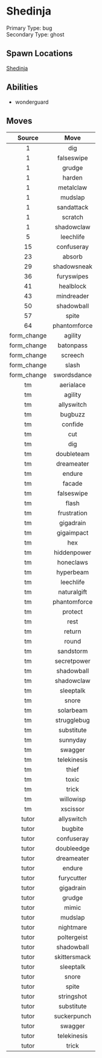 # Shedinja  
Primary Type: bug  
Secondary Type: ghost  
  
## Spawn Locations  
[Shedinja](/data/spawn_presets/shedinja.md)  
  
## Abilities  
  * wonderguard
  
  
## Moves  
  
| Source | Move |  
|:---:|:---:|  
| 1 | dig |  
| 1 | falseswipe |  
| 1 | grudge |  
| 1 | harden |  
| 1 | metalclaw |  
| 1 | mudslap |  
| 1 | sandattack |  
| 1 | scratch |  
| 1 | shadowclaw |  
| 5 | leechlife |  
| 15 | confuseray |  
| 23 | absorb |  
| 29 | shadowsneak |  
| 36 | furyswipes |  
| 41 | healblock |  
| 43 | mindreader |  
| 50 | shadowball |  
| 57 | spite |  
| 64 | phantomforce |  
| form_change | agility |  
| form_change | batonpass |  
| form_change | screech |  
| form_change | slash |  
| form_change | swordsdance |  
| tm | aerialace |  
| tm | agility |  
| tm | allyswitch |  
| tm | bugbuzz |  
| tm | confide |  
| tm | cut |  
| tm | dig |  
| tm | doubleteam |  
| tm | dreameater |  
| tm | endure |  
| tm | facade |  
| tm | falseswipe |  
| tm | flash |  
| tm | frustration |  
| tm | gigadrain |  
| tm | gigaimpact |  
| tm | hex |  
| tm | hiddenpower |  
| tm | honeclaws |  
| tm | hyperbeam |  
| tm | leechlife |  
| tm | naturalgift |  
| tm | phantomforce |  
| tm | protect |  
| tm | rest |  
| tm | return |  
| tm | round |  
| tm | sandstorm |  
| tm | secretpower |  
| tm | shadowball |  
| tm | shadowclaw |  
| tm | sleeptalk |  
| tm | snore |  
| tm | solarbeam |  
| tm | strugglebug |  
| tm | substitute |  
| tm | sunnyday |  
| tm | swagger |  
| tm | telekinesis |  
| tm | thief |  
| tm | toxic |  
| tm | trick |  
| tm | willowisp |  
| tm | xscissor |  
| tutor | allyswitch |  
| tutor | bugbite |  
| tutor | confuseray |  
| tutor | doubleedge |  
| tutor | dreameater |  
| tutor | endure |  
| tutor | furycutter |  
| tutor | gigadrain |  
| tutor | grudge |  
| tutor | mimic |  
| tutor | mudslap |  
| tutor | nightmare |  
| tutor | poltergeist |  
| tutor | shadowball |  
| tutor | skittersmack |  
| tutor | sleeptalk |  
| tutor | snore |  
| tutor | spite |  
| tutor | stringshot |  
| tutor | substitute |  
| tutor | suckerpunch |  
| tutor | swagger |  
| tutor | telekinesis |  
| tutor | trick |  
  
